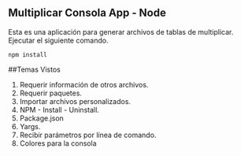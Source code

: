 ## Multiplicar Consola App - Node
Esta es una aplicación para generar archivos de tablas de multiplicar.
Ejecutar el siguiente comando.
```
npm install
```
##Temas Vistos
1) Requerir información de otros archivos.
2) Requerir paquetes.
3) Importar archivos personalizados.
4) NPM - Install - Uninstall.
5) Package.json
6) Yargs.
7) Recibir parámetros por línea de comando.
8) Colores para la consola